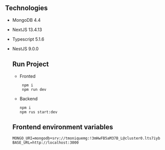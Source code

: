 ## Technologies
- MongoDB 4.4
- NextJS 13.4.13
- Typescript 5.1.6
- NestJS 9.0.0

  ## Run Project
  - Fronted
    ```
     npm i
     npm run dev
    ```
  - Backend
     ```
     npm i
     npm rus start:dev
     ```
  ## Frontend environment variables
  ```
  MONGO_URI=mongodb+srv://tmoniquemg:!3mHwFB5aM37B_L@cluster0.lts7iyb.mongodb.net/
  BASE_URL=http://localhost:3000

  ```
